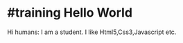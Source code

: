#training
Hello World
===============
  Hi humans:
I am a student. I like Html5,Css3,Javascript etc.
